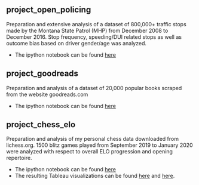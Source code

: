 ## project_open_policing
Preparation and extensive analysis of a dataset of 800,000+ traffic stops made by the Montana State Patrol (MHP) from December 2008 to December 2016. Stop frequency, speeding/DUI related stops as well as outcome bias based on driver gender/age was analyzed.
* The ipython notebook can be found [here](https://github.com/macphee227/data-projects/blob/master/project_open_policing.ipynb)

## project_goodreads
Preparation and analysis of a dataset of 20,000 popular books scraped from the website goodreads.com
* The ipython notebook can be found [here](https://github.com/macphee227/data-projects/blob/master/project_goodreads.ipynb)

## project_chess_elo
Preparation and analysis of my personal chess data downloaded from lichess.org. 1500 blitz games played from September 2019 to January 2020 were analyzed with respect to overall ELO progression and opening repertoire.
* The ipython notebook can be found [here](https://github.com/macphee227/data-projects/blob/master/project_chess_elo.ipynb)
* The resulting Tableau visualizations can be found [here](https://github.com/macphee227/data-projects/blob/master/project_chess_elo_RATING.png) and [here](https://github.com/macphee227/data-projects/blob/master/project_chess_elo_OPENINGS.png).
